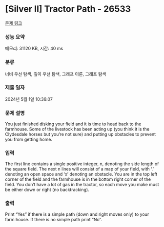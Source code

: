 # [Silver II] Tractor Path - 26533 

[문제 링크](https://www.acmicpc.net/problem/26533) 

### 성능 요약

메모리: 31120 KB, 시간: 40 ms

### 분류

너비 우선 탐색, 깊이 우선 탐색, 그래프 이론, 그래프 탐색

### 제출 일자

2024년 5월 1일 10:36:07

### 문제 설명

<p>You just finished disking your field and it is time to head back to the farmhouse. Some of the livestock has been acting up (you think it is the Clydesdale horses but you’re not sure) and putting up obstacles to prevent you from getting home.</p>

### 입력 

 <p>The first line contains a single positive integer, n, denoting the side length of the square field. The next n lines will consist of a map of your field, with ‘.’ denoting an open space and ‘x’ denoting an obstacle. You are in the top left corner of the field and the farmhouse is in the bottom right corner of the field. You don’t have a lot of gas in the tractor, so each move you make must be either down or right (no backtracking).</p>

### 출력 

 <p>Print “Yes” if there is a simple path (down and right moves only) to your farm house. If there is no simple path print “No”.</p>

